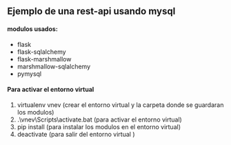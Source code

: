 ## Ejemplo de una rest-api usando mysql
#### modulos usados:
- flask
- flask-sqlalchemy
- flask-marshmallow
- marshmallow-sqlalchemy
- pymysql

#### Para activar el entorno virtual
1. virtualenv vnev (crear el entorno virtual y la carpeta donde se guardaran los modulos)
2. .\vnev\Scripts\activate.bat (para activar el entorno virtual)
3. pip install <modulos> (para instalar los modulos en el entorno virtual)
4. deactivate (para salir del entorno virtual )
